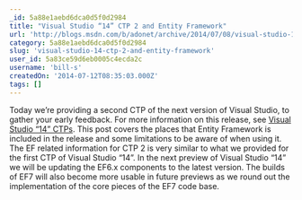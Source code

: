 ```yaml
---
_id: 5a88e1aebd6dca0d5f0d2984
title: "Visual Studio “14” CTP 2 and Entity Framework"
url: 'http://blogs.msdn.com/b/adonet/archive/2014/07/08/visual-studio-14-ctp-2-and-entity-framework.aspx'
category: 5a88e1aebd6dca0d5f0d2984
slug: 'visual-studio-14-ctp-2-and-entity-framework'
user_id: 5a83ce59d6eb0005c4ecda2c
username: 'bill-s'
createdOn: '2014-07-12T08:35:03.000Z'
tags: []
---
```


Today we’re providing a second CTP of the next version of Visual Studio, to gather your early feedback. For more information on this release, see <a href="http://go.microsoft.com/fwlink/?LinkId=400850">Visual Studio “14” CTPs</a>. This post covers the places that Entity Framework is included in the release and some limitations to be aware of when using it. The EF related information for CTP 2 is very similar to what we provided for the first CTP of Visual Studio “14”. In the next preview of Visual Studio “14” we will be updating the EF6.x components to the latest version. The builds of EF7 will also become more usable in future previews as we round out the implementation of the core pieces of the EF7 code base.
